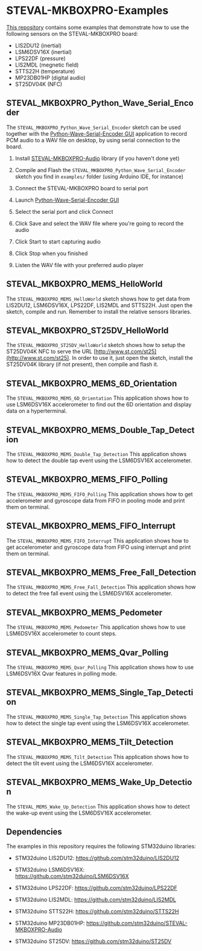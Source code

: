 # STEVAL-MKBOXPRO-Examples

[This repository](https://github.com/stm32duino/STEVAL-MKBOXPRO-Examples) contains some examples that demonstrate how to use the following sensors on the STEVAL-MKBOXPRO board:

- LIS2DU12 (inertial)
- LSM6DSV16X (inertial)
- LPS22DF (pressure)
- LIS2MDL (megnetic field)
- STTS22H (temperature)
- MP23DB01HP (digital audio)
- ST25DV04K (NFC)

## STEVAL_MKBOXPRO_Python_Wave_Serial_Encoder

The `STEVAL_MKBOXPRO_Python_Wave_Serial_Encoder` sketch can be used together with the [Python-Wave-Serial-Encoder GUI](https://github.com/stm32duino/Python-Wave-Serial-Encoder) application to record PCM audio to a WAV file on desktop, by using serial connection to the board.

1. Install [STEVAL-MKBOXPRO-Audio](https://github.com/stm32duino/STEVAL-MKBOXPRO-Audio) library (if you haven't done yet)

2. Compile and Flash the `STEVAL_MKBOXPRO_Python_Wave_Serial_Encoder` sketch you find in `examples/` folder (using Arduino IDE, for instance)

3. Connect the STEVAL-MKBOXPRO board to serial port

4. Launch [Python-Wave-Serial-Encoder GUI](https://github.com/stm32duino/Python-Wave-Serial-Encoder)

5. Select the serial port and click Connect

6. Click Save and select the WAV file where you're going to record the audio

7. Click Start to start capturing audio

8. Click Stop when you finished

9. Listen the WAV file with your preferred audio player

## STEVAL_MKBOXPRO_MEMS_HelloWorld

The `STEVAL_MKBOXPRO_MEMS_HelloWorld` sketch shows how to get data from LIS2DU12, LSM6DSV16X, LPS22DF, LIS2MDL and STTS22H. Just open the sketch, compile and run. Remember to install the relative sensors libraries.

## STEVAL_MKBOXPRO_ST25DV_HelloWorld

The `STEVAL_MKBOXPRO_ST25DV_HelloWorld` sketch shows how to setup the ST25DV04K NFC to serve the URL [http://www.st.com/st25](http://www.st.com/st25). In order to use it, just open the sketch, install the ST25DV04K library (if not present), then compile and flash it.

## STEVAL_MKBOXPRO_MEMS_6D_Orientation

The `STEVAL_MKBOXPRO_MEMS_6D_Orientation` This application shows how to use LSM6DSV16X accelerometer 
to find out the 6D orientation and display data on a hyperterminal.

## STEVAL_MKBOXPRO_MEMS_Double_Tap_Detection

The `STEVAL_MKBOXPRO_MEMS_Double_Tap_Detection` This application shows how to detect the double tap event using the LSM6DSV16X accelerometer.

## STEVAL_MKBOXPRO_MEMS_FIFO_Polling

The `STEVAL_MKBOXPRO_MEMS_FIFO_Polling` This application shows how to get accelerometer and gyroscope data from FIFO in pooling mode and print them on terminal.

## STEVAL_MKBOXPRO_MEMS_FIFO_Interrupt

The `STEVAL_MKBOXPRO_MEMS_FIFO_Interrupt` This application shows how to get accelerometer and gyroscope data from FIFO using interrupt and print them on terminal.

## STEVAL_MKBOXPRO_MEMS_Free_Fall_Detection

The `STEVAL_MKBOXPRO_MEMS_Free_Fall_Detection`  This application shows how to detect the free fall event using the LSM6DSV16X accelerometer.

## STEVAL_MKBOXPRO_MEMS_Pedometer

The `STEVAL_MKBOXPRO_MEMS_Pedometer` This application shows how to use LSM6DSV16X accelerometer to count steps.

## STEVAL_MKBOXPRO_MEMS_Qvar_Polling

The `STEVAL_MKBOXPRO_MEMS_Qvar_Polling` This application shows how to use LSM6DSV16X Qvar features in polling mode.

## STEVAL_MKBOXPRO_MEMS_Single_Tap_Detection

The `STEVAL_MKBOXPRO_MEMS_Single_Tap_Detection` This application shows how to detect the single tap event using the LSM6DSV16X accelerometer.

## STEVAL_MKBOXPRO_MEMS_Tilt_Detection

The `STEVAL_MKBOXPRO_MEMS_Tilt_Detection` This application shows how to detect the tilt event using the LSM6DSV16X accelerometer.

## STEVAL_MKBOXPRO_MEMS_Wake_Up_Detection

The `STEVAL_MEMS_Wake_Up_Detection` This application shows how to detect the wake-up event using the LSM6DSV16X accelerometer.

## Dependencies

The examples in this repository requires the following STM32duino libraries:

- STM32duino LIS2DU12: https://github.com/stm32duino/LIS2DU12

- STM32duino LSM6DSV16X: https://github.com/stm32duino/LSM6DSV16X

- STM32duino LPS22DF: https://github.com/stm32duino/LPS22DF

- STM32duino LIS2MDL: https://github.com/stm32duino/LIS2MDL

- STM32duino STTS22H: https://github.com/stm32duino/STTS22H

- STM32duino MP23DB01HP: https://github.com/stm32duino/STEVAL-MKBOXPRO-Audio

- STM32duino ST25DV: https://github.com/stm32duino/ST25DV

